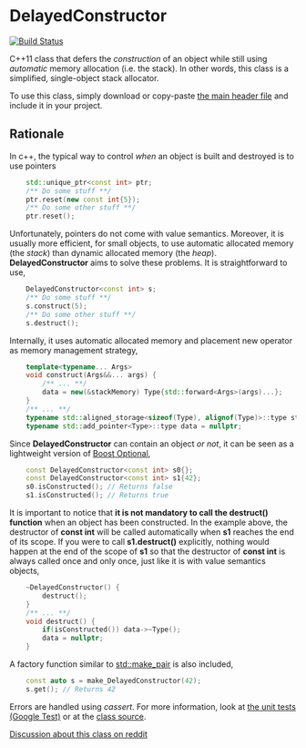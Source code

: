 # DelayedConstructor

[![Build Status](https://travis-ci.org/klalumiere/DelayedConstructor.svg?branch=master)](https://travis-ci.org/klalumiere/DelayedConstructor/)

C++11 class that defers the *construction* of an object while still using *automatic* memory allocation (i.e. the stack). In other words, this class is a simplified, single-object stack allocator.

To use this class, simply download or copy-paste [the main header file](https://github.com/klalumiere/DelayedConstructor/blob/master/include/DelayedConstructor.h) and include it in your project.

## Rationale

In c++, the typical way to control *when* an object is built and destroyed is to use pointers

```c++
	std::unique_ptr<const int> ptr;
	/** Do some stuff **/
	ptr.reset(new const int{5});
	/** Do some other stuff **/
	ptr.reset();
```

Unfortunately, pointers do not come with value semantics. Moreover, it is usually more efficient, for small objects, to use automatic allocated memory (the *stack*) than dynamic allocated memory (the *heap*). **DelayedConstructor** aims to solve these problems. It is straightforward to use,

```c++
	DelayedConstructor<const int> s;
	/** Do some stuff **/
    s.construct(5);
	/** Do some other stuff **/
    s.destruct();
```

Internally, it uses automatic allocated memory and placement new operator as memory management strategy,

```c++
    template<typename... Args>
    void construct(Args&&... args) {
        /** ... **/
        data = new(&stackMemory) Type{std::forward<Args>(args)...};
    }
    /** ... **/
    typename std::aligned_storage<sizeof(Type), alignof(Type)>::type stackMemory;
    typename std::add_pointer<Type>::type data = nullptr;
```

Since **DelayedConstructor** can contain an object *or not*, it can be seen as a lightweight version of [Boost Optional](http://www.boost.org/doc/libs/1_61_0/libs/optional/doc/html/index.html),

```c++
	const DelayedConstructor<const int> s0{};
	const DelayedConstructor<const int> s1{42};
	s0.isConstructed(); // Returns false
	s1.isConstructed(); // Returns true
```

It is important to notice that **it is not mandatory to call the destruct() function** when an object has been constructed. In the example above, the destructor of **const int** will be called automatically when **s1** reaches the end of its scope. If you were to call **s1.destruct()** explicitly, nothing would happen at the end of the scope of **s1** so that the destructor of **const int** is always called once and only once, just like it is with value semantics objects,

```c++
	~DelayedConstructor() {
        destruct();
    }
    /** ... **/
    void destruct() {
        if(isConstructed()) data->~Type();
        data = nullptr;
    }
```

A factory function similar to [std::make_pair](http://en.cppreference.com/w/cpp/utility/pair/make_pair) is also included,

```c++
	const auto s = make_DelayedConstructor(42);
    s.get(); // Returns 42
```

Errors are handled using *cassert*. For more information, look at [the unit tests (Google Test)](https://github.com/klalumiere/DelayedConstructor/blob/master/src/DelayedConstructor_tests.cpp) or at the [class source](https://github.com/klalumiere/DelayedConstructor/blob/master/include/DelayedConstructor.h).

[Discussion about this class on reddit](https://www.reddit.com/r/cpp/comments/56pccl/c11_class_that_defers_the_construction_of_an/)
